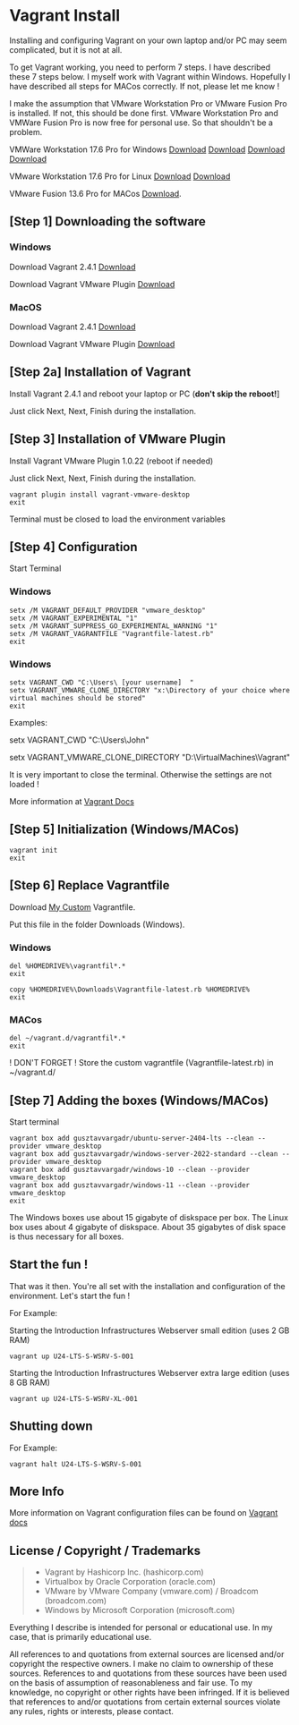 # Vagrant Install

Installing and configuring Vagrant on your own laptop and/or PC may seem complicated, but it is not at all. 

To get Vagrant working, you need to perform 7 steps. I have described these 7 steps below. 
I myself work with Vagrant within Windows. Hopefully I have described all steps for MACos correctly. If not, please let me know ! 

I make the assumption that VMware Workstation Pro or VMware Fusion Pro is installed. If not, this should be done first. 
VMware Workstation Pro and VMWare Fusion Pro is now free for personal use. So that shouldn't be a problem. 

VMWare Workstation 17.6 Pro for Windows [Download](https://edu.nl/3h6mp) [Download](https://www.fileeagle.com/software/download/21846/9c0583) [Download](https://fichiers.opti-one.fr/outils/VMware-workstation-full-17.6.3-24583834.exe) [Download](https://bajakan.id/VMware-workstation-full-17.6.3-24583834.exe)

VMware Workstation 17.6 Pro for Linux [Download](https://edu.nl/98kdk) [Download](https://www.fileeagle.com/software/download/21847/e0e7c8)

VMware Fusion 13.6 Pro for MACos [Download](https://edu.nl/awhk8).

## [Step 1] Downloading the software

### Windows 

Download Vagrant 2.4.1 [Download](https://releases.hashicorp.com/vagrant/2.4.1/vagrant_2.4.1_windows_amd64.msi)

Download Vagrant VMware Plugin [Download](https://releases.hashicorp.com/vagrant-vmware-utility/1.0.23/vagrant-vmware-utility_1.0.23_windows_amd64.msi)

### MacOS

Download Vagrant 2.4.1 [Download](https://releases.hashicorp.com/vagrant/2.4.1/vagrant_2.4.1_darwin_amd64.dmg)

Download Vagrant VMware Plugin [Download](https://releases.hashicorp.com/vagrant-vmware-utility/1.0.23/vagrant-vmware-utility_1.0.23_darwin_amd64.dmg)

## [Step 2a] Installation of Vagrant

Install Vagrant 2.4.1 and reboot your laptop or PC (**don't skip the reboot!**] 

Just click Next, Next, Finish during the installation.

## [Step 3] Installation of VMware Plugin

Install Vagrant VMware Plugin 1.0.22 (reboot if needed) 

Just click Next, Next, Finish during the installation. 

```shell
vagrant plugin install vagrant-vmware-desktop
exit
```
Terminal must be closed to load the environment variables

## [Step 4] Configuration

Start Terminal 

### Windows 
```shell
setx /M VAGRANT_DEFAULT_PROVIDER "vmware_desktop"
setx /M VAGRANT_EXPERIMENTAL "1"
setx /M VAGRANT_SUPPRESS_GO_EXPERIMENTAL_WARNING "1"
setx /M VAGRANT_VAGRANTFILE "Vagrantfile-latest.rb"
exit
```

### Windows 
```shell
setx VAGRANT_CWD "C:\Users\ [your username]  "
setx VAGRANT_VMWARE_CLONE_DIRECTORY "x:\Directory of your choice where virtual machines should be stored"
exit
```
Examples:

setx VAGRANT_CWD "C:\Users\John"

setx VAGRANT_VMWARE_CLONE_DIRECTORY "D:\VirtualMachines\Vagrant"

It is very important to close the terminal. Otherwise the settings are not loaded ! 

More information at [Vagrant Docs](https://developer.hashicorp.com/vagrant/docs/other/environmental-variables)

## [Step 5] Initialization (Windows/MACos)

```shell
vagrant init
exit
```

## [Step 6] Replace Vagrantfile

Download [My Custom](https://github.com/jatutert/Vagrant/blob/main/Vagrantfile/VirtualBox-WorkstatPRO/Latest/Vagrantfile-latest.rb) Vagrantfile.

Put this file in the folder Downloads (Windows). 

### Windows 

```shell
del %HOMEDRIVE%\vagrantfil*.*
exit
```

```shell
copy %HOMEDRIVE%\Downloads\Vagrantfile-latest.rb %HOMEDRIVE%
exit
```

### MACos

```shell
del ~/vagrant.d/vagrantfil*.*
exit
```
! DON'T FORGET ! 
Store the custom vagrantfile (Vagrantfile-latest.rb) in ~/vagrant.d/

## [Step 7] Adding the boxes (Windows/MACos)

Start terminal 

```shell
vagrant box add gusztavvargadr/ubuntu-server-2404-lts --clean --provider vmware_desktop
vagrant box add gusztavvargadr/windows-server-2022-standard --clean --provider vmware_desktop
vagrant box add gusztavvargadr/windows-10 --clean --provider vmware_desktop
vagrant box add gusztavvargadr/windows-11 --clean --provider vmware_desktop
exit
```
The Windows boxes use about 15 gigabyte of diskspace per box. 
The Linux box uses about 4 gigabyte of diskspace.
About 35 gigabytes of disk space is thus necessary for all boxes.

## Start the fun !

That was it then. You're all set with the installation and configuration of the environment. 
Let's start the fun ! 

For Example: 

Starting the Introduction Infrastructures Webserver small edition (uses 2 GB RAM)

```shell
vagrant up U24-LTS-S-WSRV-S-001
```

Starting the Introduction Infrastructures Webserver extra large edition (uses 8 GB RAM)

```shell
vagrant up U24-LTS-S-WSRV-XL-001
```

## Shutting down

For Example: 

```shell
vagrant halt U24-LTS-S-WSRV-S-001
```

## More Info

More information on Vagrant configuration files can be found on [Vagrant docs](https://developer.hashicorp.com/vagrant/docs)

## License / Copyright / Trademarks 
> - Vagrant by Hashicorp Inc. (hashicorp.com) 
> - Virtualbox by Oracle Corporation (oracle.com) 
> - VMware by VMware Company (vmware.com) / Broadcom (broadcom.com) 
> - Windows by Microsoft Corporation (microsoft.com)

Everything I describe is intended for personal or educational use. In my case, that is primarily educational use. 

All references to and quotations from external sources are licensed and/or copyright the respective owners. 
I make no claim to ownership of these sources. 
References to and quotations from these sources have been used on the basis of assumption of reasonableness and fair use. 
To my knowledge, no copyright or other rights have been infringed. 
If it is believed that references to and/or quotations from certain external sources violate any rules, rights or interests, please contact.
